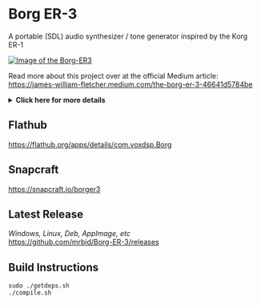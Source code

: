 # Borg ER-3
A portable (SDL) audio synthesizer / tone generator inspired by the Korg ER-1

[![Image of the Borg-ER3](https://dashboard.snapcraft.io/site_media/appmedia/2023/01/borger3_eyBQLNu.png)](https://www.youtube.com/watch?v=gLB91cO6RaE "Borg ER-3 FART Oscillators Demonstration Video")

Read more about this project over at the official Medium article:<br>
https://james-william-fletcher.medium.com/the-borg-er-3-46641d5784be

<details>
    <summary><b>Click here for more details</b></summary>
    <blockquote>
    <br/>
    <b>FART</b> = Frequency, Amplitude, Resolution, Transition<br/>
    <b>Resolution</b> = How many additive sinusoids are combined to make the final waveshape.<br/>
    <b>Transition</b> = Selects which wave shape to output but also allows blending between the shapes.<br/>
    <b>Wave shape order:</b> Sine, Slanted Sine, Square, Saw, Triangle, Impulse, Violin.<br/><br/>
    <b>Adjust the dials by left clicking and dragging or hovering and scrolling mouse 3 in the Y axis.</b><br/><br/>
    <b>Binds to play audio:</b> spacebar, mouse3, mouse4<br/>
    <b>Reset envelope:</b> right click on it<br/>
    <b>Scroll dial sensitivity selection:</b> right click, three sensitvity options<br/><br/>
    <b>BIQUADS are executed from left to right, first BIQUAD 1, then 2, then 3.</b><br/><br/>
    <b>You can use the Load button to reset any changes since your last Save.</b><br/><br/>
    <b>You can mouse 3 Y axis scroll zoom the oscilloscope, right click to reset zoom.</b>
    </blockquote>
</details>

## Flathub
https://flathub.org/apps/details/com.voxdsp.Borg

## Snapcraft
https://snapcraft.io/borger3

## Latest Release
*Windows, Linux, Deb, AppImage, etc*<br>
https://github.com/mrbid/Borg-ER-3/releases

## Build Instructions
```
sudo ./getdeps.sh
./compile.sh
```
